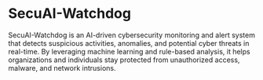 # SecuAI-Watchdog
SecuAI-Watchdog is an AI-driven cybersecurity monitoring and alert system that detects suspicious activities, anomalies, and potential cyber threats in real-time. By leveraging machine learning and rule-based analysis, it helps organizations and individuals stay protected from unauthorized access, malware, and network intrusions.
